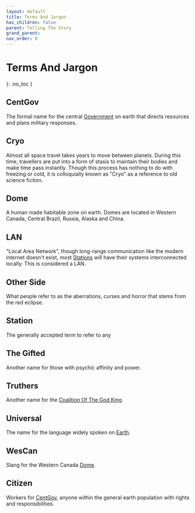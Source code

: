 ```yaml
---
layout: default
title: Terms And Jargon
has_children: false
parent: Telling The Story
grand_parent: 
nav_order: 0
---
```

# Terms And Jargon
{: .no_toc }


## CentGov
The formal name for the central [Government](Game/Government) on earth that directs resources and plans military responses.

## Cryo
Almost all space travel takes years to move between planets. During this time, travellers are put into a form of stasis to maintain their bodies and make time pass instantly. Though this process has nothing to do with freezing or cold, it is colloquially known as "Cryo" as a reference to old science fiction.

## Dome
A human made habitable zone on earth. Domes are located in Western Canada, Central Brazil, Russia, Alaska and China.

## LAN
"Local Area Network", though long-range communication like the modern internet doesn't exist, most [Stations](#Station) will have their systems interconnected locally. This is considered a LAN.

## Other Side
What people refer to as the aberrations, curses and horror that stems from the red eclipse.

## Station
The generally accepted term to refer to any 

## The Gifted
Another name for those with psychic affinity and power.

## Truthers
Another name for the [Coalition Of The God King](Game/Hostile-Groups#Coalition%20Of%20The%20God%20King).

## Universal
The name for the language widely spoken on [Earth](Game/Earth).

## WesCan
Slang for the Western Canada [Dome](#Dome).

## Citizen
Workers for [CentGov](#CentGov), anyone within the general earth population with rights and responsibilities.